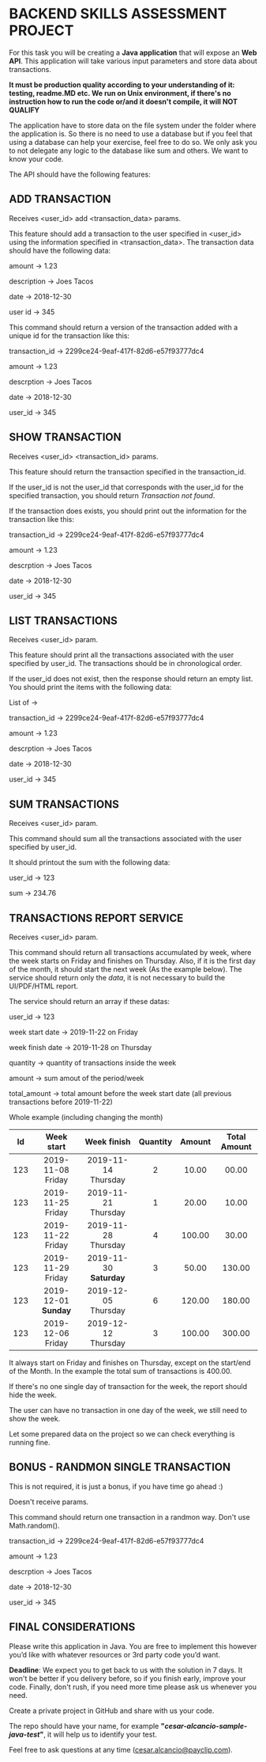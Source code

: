 # BACKEND SKILLS ASSESSMENT PROJECT

For this task you will be creating a **Java application** that will expose an **Web API**. This application will take various input parameters and store data about transactions.

**It must be production quality according to your understanding of it: testing, readme.MD etc. We run on Unix environment, if there's no instruction how to run the code or/and it doesn't compile, it will NOT QUALIFY**

The application have to store data on the file system under the folder where the application is. So there is no need to use a database but if you feel that using a database can help your exercise, feel free to do so. We only ask you to not delegate any logic to the database like sum and others. We want to know your code.

The API should have the following features:

## ADD TRANSACTION
Receives <user_id> add <transaction_data> params.

This feature should add a transaction to the user specified in <user_id> using the information specified in <transaction_data>.  The transaction data should have the following data:


amount -> 1.23

description -> Joes Tacos

date -> 2018-12-30

user id -> 345


This command should return a version of the transaction added with a unique id for the transaction like this:


transaction_id -> 2299ce24-9eaf-417f-82d6-e57f93777dc4

amount -> 1.23

descrption -> Joes Tacos

date -> 2018-12-30

user_id -> 345


## SHOW TRANSACTION
Receives <user_id> <transaction_id> params.

This feature should return the transaction specified in the transaction_id. 

If the user_id is not the user_id that corresponds with the user_id for the specified transaction,  you should return _Transaction not found_. 

If the transaction does exists, you should print out the information for the transaction like this:


transaction_id -> 2299ce24-9eaf-417f-82d6-e57f93777dc4

amount -> 1.23

descrption -> Joes Tacos

date -> 2018-12-30

user_id -> 345


## LIST TRANSACTIONS
Receives <user_id> param.

This feature should print all the transactions associated with the user specified by user_id. The transactions should be in chronological order.

If the user_id does not exist, then the response should return an empty list. You should print the items with the following data:


List of ->

  transaction_id -> 2299ce24-9eaf-417f-82d6-e57f93777dc4
  
  amount -> 1.23
  
  descrption -> Joes Tacos
  
  date -> 2018-12-30
  
  user_id -> 345
  

## SUM TRANSACTIONS
Receives <user_id> param.

This command should sum all the transactions associated with the user specified by user_id. 

It should printout the sum with the following data:


user_id -> 123

sum -> 234.76

## TRANSACTIONS REPORT SERVICE
Receives <user_id> param.

This command should return all transactions accumulated by week, where the week starts on Friday and finishes on Thursday.
Also, if it is the first day of the month, it should start the next week (As the example below). The service should return only the *data*, it is not necessary to build the UI/PDF/HTML report.

The service should return an array if these datas:

user_id -> 123

week start date -> 2019-11-22 on Friday

week finish date -> 2019-11-28 on Thursday

quantity -> quantity of transactions inside the week

amount -> sum amout of the period/week

total_amount -> total amount before the week start date (all previous transactions before 2019-11-22)


Whole example (including changing the month)

| Id | Week start | Week finish | Quantity | Amount | Total Amount |
| :---: | :---: | :---: | :---: | :---: | :---: |
| 123 | 2019-11-08 Friday | 2019-11-14 Thursday | 2 | 10.00 | 00.00 |
| 123 | 2019-11-25 Friday | 2019-11-21 Thursday | 1 | 20.00 | 10.00 |
| 123 | 2019-11-22 Friday | 2019-11-28 Thursday | 4 | 100.00 | 30.00 |
| 123 | 2019-11-29 Friday | 2019-11-30 **Saturday** | 3 | 50.00 | 130.00 |
| 123 | 2019-12-01 **Sunday** | 2019-12-05 Thursday | 6 | 120.00 | 180.00 |
| 123 | 2019-12-06 Friday | 2019-12-12 Thursday | 3 | 100.00 | 300.00 |

It always start on Friday and finishes on Thursday, except on the start/end of the Month. In the example the total sum of transactions is 400.00.

If there's no one single day of transaction for the week, the report should hide the week.

The user can have no transaction in one day of the week, we still need to show the week.

Let some prepared data on the project so we can check everything is running fine.


## BONUS - RANDMON SINGLE TRANSACTION
This is not required, it is just a bonus, if you have time go ahead :)

Doesn't receive params.

This command should return one transaction in a randmon way. Don't use Math.random().


transaction_id -> 2299ce24-9eaf-417f-82d6-e57f93777dc4

amount -> 1.23

descrption -> Joes Tacos

date -> 2018-12-30

user_id -> 345


## FINAL CONSIDERATIONS
Please write this application in Java. You are free to implement this however you’d like with whatever resources or 3rd party code you’d want.

**Deadline**: We expect you to get back to us with the solution in 7 days. It won't be better if you delivery before, so if you finish early, improve your code. Finally, don't rush, if you need more time please ask us whenever you need.

Create a private project in GitHub and share with us your code.

The repo should have your name, for example **"_cesar-alcancio-sample-java-test_"**, it will help us to identify your test.

Feel free to ask questions at any time (cesar.alcancio@payclip.com).
